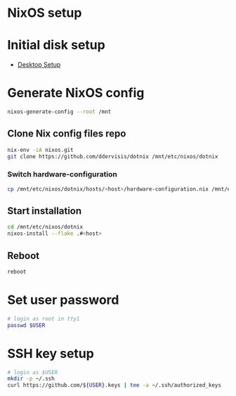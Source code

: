 # NixOS setup

# Initial disk setup

- [Desktop Setup](./hosts/arc/README.md)
<!-- - [Server Setup](./hosts/loid/README.md) -->

# Generate NixOS config

```bash
nixos-generate-config --root /mnt
```

## Clone Nix config files repo
```bash
nix-env -iA nixos.git
git clone https://github.com/ddervisis/dotnix /mnt/etc/nixos/dotnix
```

### Switch hardware-configuration
```bash
cp /mnt/etc/nixos/dotnix/hosts/<host>/hardware-configuration.nix /mnt/etc/nixos/
```

## Start installation

```bash
cd /mnt/etc/nixos/dotnix
nixos-install --flake .#<host>
```

## Reboot

```bash
reboot
```

# Set user password

```bash
# login as root in tty1
passwd $USER
```

# SSH key setup

```bash
# login as $USER
mkdir -p ~/.ssh
curl https://github.com/${USER}.keys | tee -a ~/.ssh/authorized_keys
```

